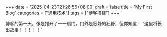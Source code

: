 +++
date = '2025-04-23T21:26:56+08:00'
draft = false
title = 'My First Blog'
categories = ["通用技术"]
tags = ["博客搭建"]
+++

博客的第一天，像是推开了一一扇门，门外是寂静的狂野，但你知道：
“这里将长出故事！！！！！”
